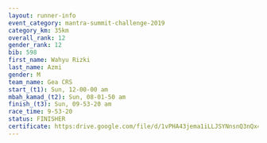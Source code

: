 ```yaml
---
layout: runner-info 
event_category: mantra-summit-challenge-2019 
category_km: 35km 
overall_rank: 12
gender_rank: 12
bib: 598
first_name: Wahyu Rizki
last_name: Azmi
gender: M
team_name: Gea CRS
start_(t1): Sun, 12-00-00 am
mbah_kamad_(t2): Sun, 08-01-50 am
finish_(t3): Sun, 09-53-20 am
race_time: 9-53-20
status: FINISHER
certificate: https:drive.google.com/file/d/1vPHA43jema1iLLJSYNnsnQ3nQx4WMBNV/view?usp=sharing
---
```

